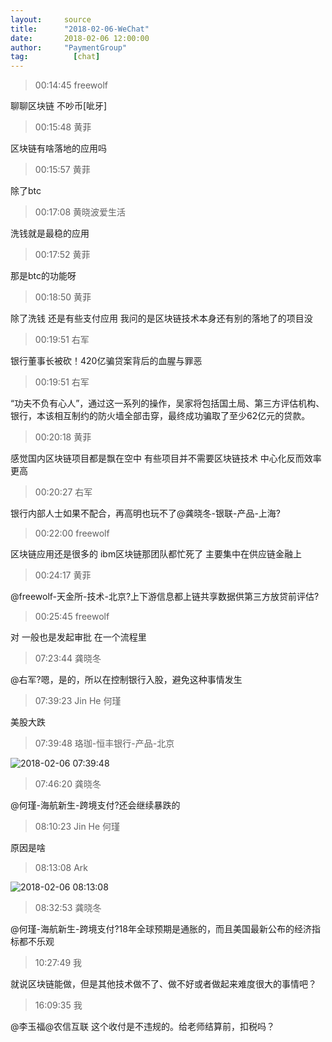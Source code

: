 ```yaml
---
layout:     source 
title:      "2018-02-06-WeChat"
date:       2018-02-06 12:00:00
author:     "PaymentGroup"
tag:		  [chat]
---
```

> 00:14:45  freewolf  
   
聊聊区块链 不吵币[呲牙]  
   
> 00:15:48  黄菲  
   
区块链有啥落地的应用吗  
   
> 00:15:57  黄菲  
   
除了btc  
   
> 00:17:08  黄晓波爱生活  
   
洗钱就是最稳的应用   
   
> 00:17:52  黄菲  
   
那是btc的功能呀  
   
> 00:18:50  黄菲  
   
除了洗钱 还是有些支付应用 我问的是区块链技术本身还有别的落地了的项目没  
   
> 00:19:51  右军  
   
银行董事长被砍！420亿骗贷案背后的血腥与罪恶  
   
> 00:19:51  右军  
   
“功夫不负有心人”，通过这一系列的操作，吴家将包括国土局、第三方评估机构、银行，本该相互制约的防火墙全部击穿，最终成功骗取了至少62亿元的贷款。  
   
> 00:20:18  黄菲  
   
感觉国内区块链项目都是飘在空中 有些项目并不需要区块链技术 中心化反而效率更高  
   
> 00:20:27  右军  
   
银行内部人士如果不配合，再高明也玩不了@龚晓冬-银联-产品-上海?  
   
> 00:22:00  freewolf  
   
区块链应用还是很多的 ibm区块链那团队都忙死了 主要集中在供应链金融上  
   
> 00:24:17  黄菲  
   
@freewolf-天金所-技术-北京?上下游信息都上链共享数据供第三方放贷前评估?  
   
> 00:25:45  freewolf  
   
对 一般也是发起审批 在一个流程里   
   
> 07:23:44  龚晓冬  
   
@右军?嗯，是的，所以在控制银行入股，避免这种事情发生  
   
> 07:39:23  Jin He 何瑾  
   
美股大跌  
   
> 07:39:48  珞珈-恒丰银行-产品-北京  
   
![2018-02-06 07:39:48](http://static.cocolian.org/img/20180206_073948.png) 
   
> 07:46:20  龚晓冬  
   
@何瑾-海航新生-跨境支付?还会继续暴跌的  
   
> 08:10:23  Jin He 何瑾  
   
原因是啥  
   
> 08:13:08  Ark  
   
![2018-02-06 08:13:08](http://static.cocolian.org/img/20180206_081308.png) 
   
> 08:32:53  龚晓冬  
   
@何瑾-海航新生-跨境支付?18年全球预期是通胀的，而且美国最新公布的经济指标都不乐观  
   
> 10:27:49  我  
   
就说区块链能做，但是其他技术做不了、做不好或者做起来难度很大的事情吧？  
   
> 16:09:35  我  
   
@李玉福@农信互联  这个收付是不违规的。给老师结算前，扣税吗？  
   
